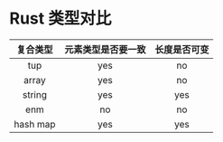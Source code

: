 # Rust 类型对比

| 复合类型 | 元素类型是否要一致 | 长度是否可变 |
|:-------:|:--------------:|:----------:|
| tup | yes | no |
| array | yes | no |
| string | yes | yes |
| enm | no | no |
| hash map | yes | yes |